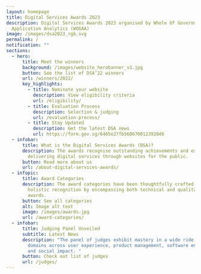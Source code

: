 ```yaml
---
layout: homepage
title: Digital Services Awards 2023
description: Digital Services Awards 2023 organised by Whole Of Government
  Application Analytics (WOGAA)
image: /images/dsa2023_rgb.svg
permalink: /
notification: ""
sections:
  - hero:
      title: Meet the winners
      background: /images/website_herobanner_v3.jpg
      button: See the list of DSA’22 winners
      url: /winners/2022/
      key_highlights:
        - title: Nominate your website
          description: View eligibility criteria
          url: /eligibility/
        - title: Evaluation Process
          description: Selection & judging
          url: /evaluation-process/
        - title: Stay Updated
          description: Get the latest DSA news
          url: https://form.gov.sg/6465e27fb5606700123920d6
  - infobar:
      title: What is the Digital Services Awards (DSA)?
      description: The awards recognise outstanding achievements and excellence in
        delivering digital services through websites for the public.
      button: Read more about us
      url: /about-digital-services-awards/
  - infopic:
      title: Award Categories
      description: The award categories have been thoughtfully crafted to provide
        holistic recognition by encompassing both technical and qualitative
        awards.
      button: See all categories
      alt: Image alt text
      image: /images/awards.jpg
      url: /award-categories/
  - infobar:
      title: Judging Panel Unveiled
      subtitle: Latest News
      description: "The panel of judges exhibit mastery in a wide ride range of
        domains across user experience, product management, software engineering
        and social impact. "
      button: Check out list of judges
      url: /judges/
---
```

